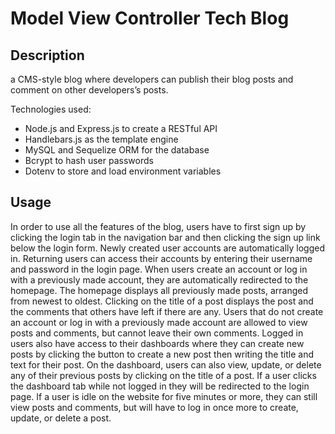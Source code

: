 # Model View Controller Tech Blog
            
## Description
a CMS-style blog where developers can publish their blog posts and comment on other developers’s posts.

Technologies used:

- Node.js and Express.js to create a RESTful API
- Handlebars.js as the template engine
- MySQL and Sequelize ORM for the database
- Bcrypt to hash user passwords
- Dotenv to store and load environment variables

                    
## Usage
In order to use all the features of the blog, users have to first sign up by clicking the login tab in the navigation bar and then clicking the sign up link below the login form. Newly created user accounts are automatically logged in. Returning users can access their accounts by entering their username and password in the login page. When users create an account or log in with a previously made account, they are automatically redirected to the homepage. The homepage displays all previously made posts, arranged from newest to oldest. Clicking on the title of a post displays the post and the comments that others have left if there are any. Users that do not create an account or log in with a previously made account are allowed to view posts and comments, but cannot leave their own comments. Logged in users also have access to their dashboards where they can create new posts by clicking the button to create a new post then writing the title and text for their post. On the dashboard, users can also view, update, or delete any of their previous posts by clicking on the title of a post. If a user clicks the dashboard tab while not logged in they will be redirected to the login page. If a user is idle on the website for five minutes or more, they can still view posts and comments, but will have to log in once more to create, update, or delete a post.
